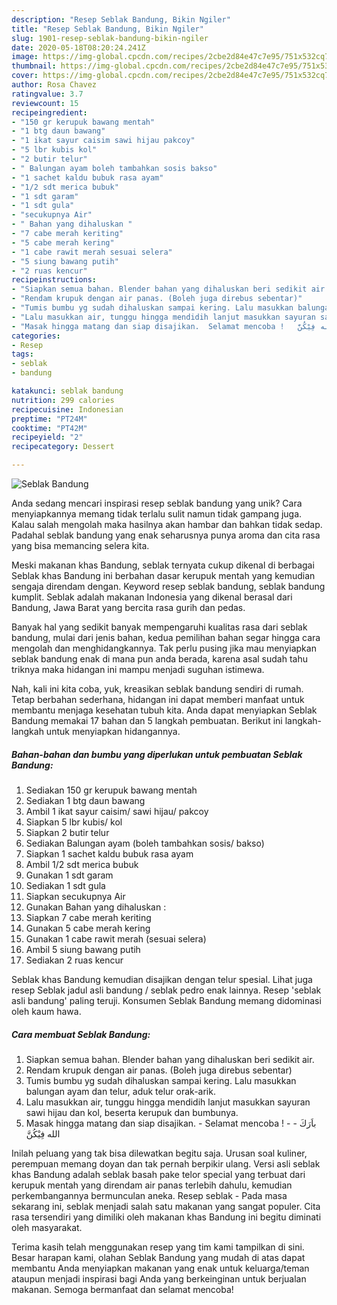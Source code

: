 ```yaml
---
description: "Resep Seblak Bandung, Bikin Ngiler"
title: "Resep Seblak Bandung, Bikin Ngiler"
slug: 1901-resep-seblak-bandung-bikin-ngiler
date: 2020-05-18T08:20:24.241Z
image: https://img-global.cpcdn.com/recipes/2cbe2d84e47c7e95/751x532cq70/seblak-bandung-foto-resep-utama.jpg
thumbnail: https://img-global.cpcdn.com/recipes/2cbe2d84e47c7e95/751x532cq70/seblak-bandung-foto-resep-utama.jpg
cover: https://img-global.cpcdn.com/recipes/2cbe2d84e47c7e95/751x532cq70/seblak-bandung-foto-resep-utama.jpg
author: Rosa Chavez
ratingvalue: 3.7
reviewcount: 15
recipeingredient:
- "150 gr kerupuk bawang mentah"
- "1 btg daun bawang"
- "1 ikat sayur caisim sawi hijau pakcoy"
- "5 lbr kubis kol"
- "2 butir telur"
- " Balungan ayam boleh tambahkan sosis bakso"
- "1 sachet kaldu bubuk rasa ayam"
- "1/2 sdt merica bubuk"
- "1 sdt garam"
- "1 sdt gula"
- "secukupnya Air"
- " Bahan yang dihaluskan "
- "7 cabe merah keriting"
- "5 cabe merah kering"
- "1 cabe rawit merah sesuai selera"
- "5 siung bawang putih"
- "2 ruas kencur"
recipeinstructions:
- "Siapkan semua bahan. Blender bahan yang dihaluskan beri sedikit air."
- "Rendam krupuk dengan air panas. (Boleh juga direbus sebentar)"
- "Tumis bumbu yg sudah dihaluskan sampai kering. Lalu masukkan balungan ayam dan telur, aduk telur orak-arik."
- "Lalu masukkan air, tunggu hingga mendidih lanjut masukkan sayuran sawi hijau dan kol, beserta kerupuk dan bumbunya."
- "Masak hingga matang dan siap disajikan.  Selamat mencoba !   باَرَكَ الله فِيْكُنَّ"
categories:
- Resep
tags:
- seblak
- bandung

katakunci: seblak bandung 
nutrition: 299 calories
recipecuisine: Indonesian
preptime: "PT24M"
cooktime: "PT42M"
recipeyield: "2"
recipecategory: Dessert

---
```



![Seblak Bandung](https://img-global.cpcdn.com/recipes/2cbe2d84e47c7e95/751x532cq70/seblak-bandung-foto-resep-utama.jpg)

Anda sedang mencari inspirasi resep seblak bandung yang unik? Cara menyiapkannya memang tidak terlalu sulit namun tidak gampang juga. Kalau salah mengolah maka hasilnya akan hambar dan bahkan tidak sedap. Padahal seblak bandung yang enak seharusnya punya aroma dan cita rasa yang bisa memancing selera kita.

Meski makanan khas Bandung, seblak ternyata cukup dikenal di berbagai Seblak khas Bandung ini berbahan dasar kerupuk mentah yang kemudian sengaja direndam dengan. Keyword resep seblak bandung, seblak bandung kumplit. Seblak adalah makanan Indonesia yang dikenal berasal dari Bandung, Jawa Barat yang bercita rasa gurih dan pedas.

Banyak hal yang sedikit banyak mempengaruhi kualitas rasa dari seblak bandung, mulai dari jenis bahan, kedua pemilihan bahan segar hingga cara mengolah dan menghidangkannya. Tak perlu pusing jika mau menyiapkan seblak bandung enak di mana pun anda berada, karena asal sudah tahu triknya maka hidangan ini mampu menjadi suguhan istimewa.


Nah, kali ini kita coba, yuk, kreasikan seblak bandung sendiri di rumah. Tetap berbahan sederhana, hidangan ini dapat memberi manfaat untuk membantu menjaga kesehatan tubuh kita. Anda dapat menyiapkan Seblak Bandung memakai 17 bahan dan 5 langkah pembuatan. Berikut ini langkah-langkah untuk menyiapkan hidangannya.

<!--inarticleads1-->

##### Bahan-bahan dan bumbu yang diperlukan untuk pembuatan Seblak Bandung:

1. Sediakan 150 gr kerupuk bawang mentah
1. Sediakan 1 btg daun bawang
1. Ambil 1 ikat sayur caisim/ sawi hijau/ pakcoy
1. Siapkan 5 lbr kubis/ kol
1. Siapkan 2 butir telur
1. Sediakan  Balungan ayam (boleh tambahkan sosis/ bakso)
1. Siapkan 1 sachet kaldu bubuk rasa ayam
1. Ambil 1/2 sdt merica bubuk
1. Gunakan 1 sdt garam
1. Sediakan 1 sdt gula
1. Siapkan secukupnya Air
1. Gunakan  Bahan yang dihaluskan :
1. Siapkan 7 cabe merah keriting
1. Gunakan 5 cabe merah kering
1. Gunakan 1 cabe rawit merah (sesuai selera)
1. Ambil 5 siung bawang putih
1. Sediakan 2 ruas kencur


Seblak khas Bandung kemudian disajikan dengan telur spesial. Lihat juga resep Seblak jadul asli bandung / seblak pedro enak lainnya. Resep &#39;seblak asli bandung&#39; paling teruji. Konsumen Seblak Bandung memang didominasi oleh kaum hawa. 

<!--inarticleads2-->

##### Cara membuat Seblak Bandung:

1. Siapkan semua bahan. Blender bahan yang dihaluskan beri sedikit air.
1. Rendam krupuk dengan air panas. (Boleh juga direbus sebentar)
1. Tumis bumbu yg sudah dihaluskan sampai kering. Lalu masukkan balungan ayam dan telur, aduk telur orak-arik.
1. Lalu masukkan air, tunggu hingga mendidih lanjut masukkan sayuran sawi hijau dan kol, beserta kerupuk dan bumbunya.
1. Masak hingga matang dan siap disajikan.  - Selamat mencoba !  -  - باَرَكَ الله فِيْكُنَّ


Inilah peluang yang tak bisa dilewatkan begitu saja. Urusan soal kuliner, perempuan memang doyan dan tak pernah berpikir ulang. Versi asli seblak khas Bandung adalah seblak basah pake telor special yang terbuat dari kerupuk mentah yang direndam air panas terlebih dahulu, kemudian perkembangannya bermunculan aneka. Resep seblak - Pada masa sekarang ini, seblak menjadi salah satu makanan yang sangat populer. Cita rasa tersendiri yang dimiliki oleh makanan khas Bandung ini begitu diminati oleh masyarakat. 

Terima kasih telah menggunakan resep yang tim kami tampilkan di sini. Besar harapan kami, olahan Seblak Bandung yang mudah di atas dapat membantu Anda menyiapkan makanan yang enak untuk keluarga/teman ataupun menjadi inspirasi bagi Anda yang berkeinginan untuk berjualan makanan. Semoga bermanfaat dan selamat mencoba!

